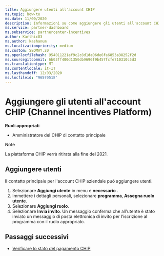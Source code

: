```yaml
---
title: Aggiungere utenti all'account CHIP
ms.topic: how-to
ms.date: 11/09/2020
description: Informazioni su come aggiungere gli utenti all'account CHIP (Channel incentives Plaform). Si noti che la piattaforma CHIP verrà ritirata alla fine del 2021.
ms.service: partner-dashboard
ms.subservice: partnercenter-incentives
author: Karthic83
ms.author: kashanum
ms.localizationpriority: medium
ms.custom: SEOMAY.20
ms.openlocfilehash: 954011221af9c2c8d1da06de6fa6853a38252f2d
ms.sourcegitcommit: 6b03ff400d1350db9696f9b457fcfe710310c5d3
ms.translationtype: MT
ms.contentlocale: it-IT
ms.lasthandoff: 12/03/2020
ms.locfileid: "96570518"
---
```

# <a name="add-users-to-your-channel-incentives-platform-chip-account"></a>Aggiungere gli utenti all'account CHIP (Channel incentives Platform)

**Ruoli appropriati**

- Amministratore del CHIP di contatto principale
 
>[!NOTE]
>La piattaforma CHIP verrà ritirata alla fine del 2021.

## <a name="add-users"></a>Aggiungere utenti

Il contatto principale per l'account CHIP aziendale può aggiungere utenti.

1. Selezionare **Aggiungi utente** in menu è **necessario** .
2. Immettere i dettagli personali, selezionare **programma**, **Assegna ruolo utente**.
3. Selezionare **Aggiungi ruolo**.
4. Selezionare **Invia invito**.
Un messaggio conferma che all'utente è stato inviato un messaggio di posta elettronica di invito per l'iscrizione al programma con il ruolo appropriato.

## <a name="next-steps"></a>Passaggi successivi

- [Verificare lo stato del pagamento CHIP](chip-payment-status.md)